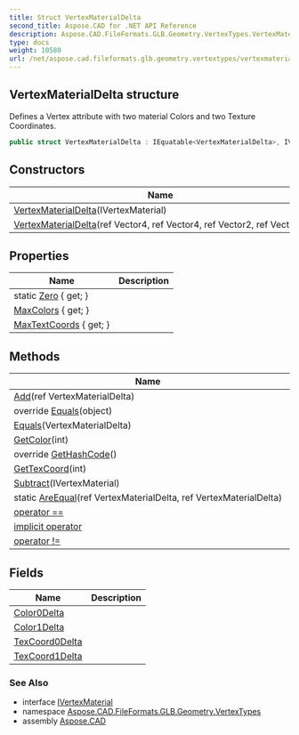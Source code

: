 ```yaml
---
title: Struct VertexMaterialDelta
second_title: Aspose.CAD for .NET API Reference
description: Aspose.CAD.FileFormats.GLB.Geometry.VertexTypes.VertexMaterialDelta struct. Defines a Vertex attribute with two material Colors and two Texture Coordinates
type: docs
weight: 10580
url: /net/aspose.cad.fileformats.glb.geometry.vertextypes/vertexmaterialdelta/
---
```

## VertexMaterialDelta structure

Defines a Vertex attribute with two material Colors and two Texture Coordinates.

```csharp
public struct VertexMaterialDelta : IEquatable<VertexMaterialDelta>, IVertexMaterial
```

## Constructors

| Name | Description |
| --- | --- |
| [VertexMaterialDelta](vertexmaterialdelta/#constructor)(IVertexMaterial) |  |
| [VertexMaterialDelta](vertexmaterialdelta/#constructor_1)(ref Vector4, ref Vector4, ref Vector2, ref Vector2) |  |

## Properties

| Name | Description |
| --- | --- |
| static [Zero](../../aspose.cad.fileformats.glb.geometry.vertextypes/vertexmaterialdelta/zero/) { get; } |  |
| [MaxColors](../../aspose.cad.fileformats.glb.geometry.vertextypes/vertexmaterialdelta/maxcolors/) { get; } |  |
| [MaxTextCoords](../../aspose.cad.fileformats.glb.geometry.vertextypes/vertexmaterialdelta/maxtextcoords/) { get; } |  |

## Methods

| Name | Description |
| --- | --- |
| [Add](../../aspose.cad.fileformats.glb.geometry.vertextypes/vertexmaterialdelta/add/)(ref VertexMaterialDelta) |  |
| override [Equals](../../aspose.cad.fileformats.glb.geometry.vertextypes/vertexmaterialdelta/equals/#equals_1)(object) |  |
| [Equals](../../aspose.cad.fileformats.glb.geometry.vertextypes/vertexmaterialdelta/equals/#equals)(VertexMaterialDelta) |  |
| [GetColor](../../aspose.cad.fileformats.glb.geometry.vertextypes/vertexmaterialdelta/getcolor/)(int) |  |
| override [GetHashCode](../../aspose.cad.fileformats.glb.geometry.vertextypes/vertexmaterialdelta/gethashcode/)() |  |
| [GetTexCoord](../../aspose.cad.fileformats.glb.geometry.vertextypes/vertexmaterialdelta/gettexcoord/)(int) |  |
| [Subtract](../../aspose.cad.fileformats.glb.geometry.vertextypes/vertexmaterialdelta/subtract/)(IVertexMaterial) |  |
| static [AreEqual](../../aspose.cad.fileformats.glb.geometry.vertextypes/vertexmaterialdelta/areequal/)(ref VertexMaterialDelta, ref VertexMaterialDelta) |  |
| [operator ==](../../aspose.cad.fileformats.glb.geometry.vertextypes/vertexmaterialdelta/op_equality/) |  |
| [implicit operator](../../aspose.cad.fileformats.glb.geometry.vertextypes/vertexmaterialdelta/op_implicit/) |  |
| [operator !=](../../aspose.cad.fileformats.glb.geometry.vertextypes/vertexmaterialdelta/op_inequality/) |  |

## Fields

| Name | Description |
| --- | --- |
| [Color0Delta](../../aspose.cad.fileformats.glb.geometry.vertextypes/vertexmaterialdelta/color0delta/) |  |
| [Color1Delta](../../aspose.cad.fileformats.glb.geometry.vertextypes/vertexmaterialdelta/color1delta/) |  |
| [TexCoord0Delta](../../aspose.cad.fileformats.glb.geometry.vertextypes/vertexmaterialdelta/texcoord0delta/) |  |
| [TexCoord1Delta](../../aspose.cad.fileformats.glb.geometry.vertextypes/vertexmaterialdelta/texcoord1delta/) |  |

### See Also

* interface [IVertexMaterial](../ivertexmaterial/)
* namespace [Aspose.CAD.FileFormats.GLB.Geometry.VertexTypes](../../aspose.cad.fileformats.glb.geometry.vertextypes/)
* assembly [Aspose.CAD](../../)


